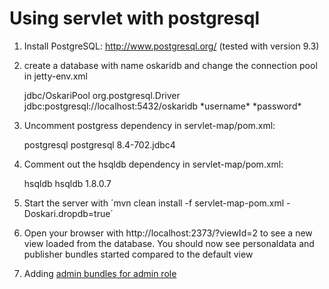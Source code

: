 # Using servlet with postgresql

1) Install PostgreSQL: http://www.postgresql.org/ (tested with version 9.3)
2) create a database with name oskaridb and change the connection pool in jetty-env.xml

    <New id="oskaridb" class="org.mortbay.jetty.plus.naming.Resource">
        <Arg>jdbc/OskariPool</Arg>
        <Arg>
            <New class="org.apache.commons.dbcp.BasicDataSource">
                <Set name="driverClassName">org.postgresql.Driver</Set>
                <Set name="url">jdbc:postgresql://localhost:5432/oskaridb</Set>
                <Set name="username">*username*</Set>
                <Set name="password">*password*</Set>
            </New>
        </Arg>
    </New>

3) Uncomment postgress dependency in servlet-map/pom.xml:

    <dependency>
        <groupId>postgresql</groupId>
        <artifactId>postgresql</artifactId>
        <version>8.4-702.jdbc4</version>
    </dependency>

4) Comment out the hsqldb dependency in servlet-map/pom.xml:

    <dependency>
        <groupId>hsqldb</groupId>
        <artifactId>hsqldb</artifactId>
        <version>1.8.0.7</version>
    </dependency>

5) Start the server with ´mvn clean install -f servlet-map-pom.xml -Doskari.dropdb=true´
6) Open your browser with http://localhost:2373/?viewId=2 to see a new view loaded from the database.
    You should now see personaldata and publisher bundles started compared to the default view

7) Adding [admin bundles for admin role](service-control/README.md)